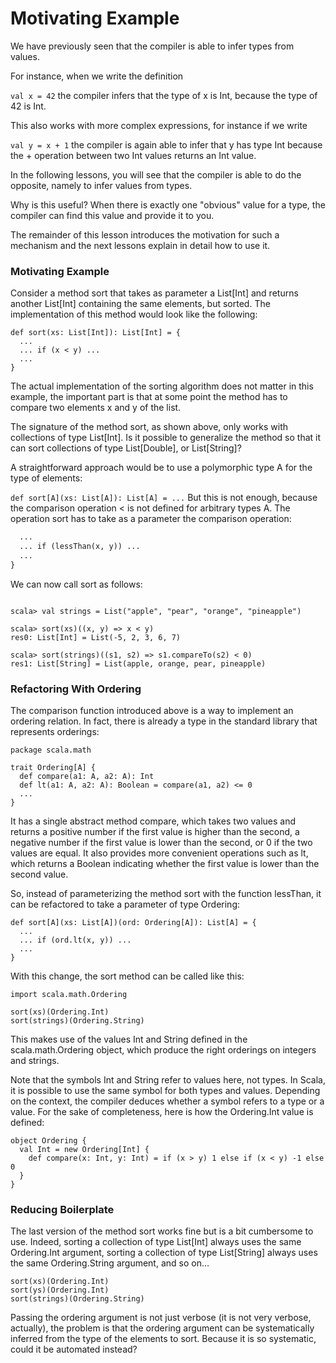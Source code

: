 # Motivating Example
We have previously seen that the compiler is able to infer types from values.

For instance, when we write the definition

`val x = 42`
the compiler infers that the type of x is Int, because the type of 42 is Int.

This also works with more complex expressions, for instance if we write

`val y = x + 1`
the compiler is again able to infer that y has type Int because the + operation between two Int values returns an Int value.

In the following lessons, you will see that the compiler is able to do the opposite, namely to infer values from types.

Why is this useful? When there is exactly one "obvious" value for a type, the compiler can find this value and provide it to you.

The remainder of this lesson introduces the motivation for such a mechanism and the next lessons explain in detail how to use it.

### Motivating Example
Consider a method sort that takes as parameter a List[Int] and returns another List[Int] containing the same elements, but sorted. The implementation of this method would look like the following:

```
def sort(xs: List[Int]): List[Int] = {
  ...
  ... if (x < y) ...
  ...
}
```
The actual implementation of the sorting algorithm does not matter in this example, the important part is that at some point the method has to compare two elements x and y of the list.

The signature of the method sort, as shown above, only works with collections of type List[Int]. Is it possible to generalize the method so that it can sort collections of type List[Double], or List[String]?

A straightforward approach would be to use a polymorphic type A for the type of elements:

`def sort[A](xs: List[A]): List[A] = ...`
But this is not enough, because the comparison operation < is not defined for arbitrary types A. The operation sort has to take as a parameter the comparison operation:

```def sort[A](xs: List[A])(lessThan: (A, A) => Boolean): List[A] = {
  ...
  ... if (lessThan(x, y)) ...
  ...
}
```
We can now call sort as follows:

```scala> val xs = List(-5, 6, 3, 2, 7)

scala> val strings = List("apple", "pear", "orange", "pineapple")

scala> sort(xs)((x, y) => x < y)
res0: List[Int] = List(-5, 2, 3, 6, 7)

scala> sort(strings)((s1, s2) => s1.compareTo(s2) < 0)
res1: List[String] = List(apple, orange, pear, pineapple)
```

### Refactoring With Ordering
The comparison function introduced above is a way to implement an ordering relation. In fact, there is already a type in the standard library that represents orderings:

```
package scala.math

trait Ordering[A] {
  def compare(a1: A, a2: A): Int
  def lt(a1: A, a2: A): Boolean = compare(a1, a2) <= 0
  ...
}
```
It has a single abstract method compare, which takes two values and returns a positive number if the first value is higher than the second, a negative number if the first value is lower than the second, or 0 if the two values are equal. It also provides more convenient operations such as lt, which returns a Boolean indicating whether the first value is lower than the second value.

So, instead of parameterizing the method sort with the function lessThan, it can be refactored to take a parameter of type Ordering:

```
def sort[A](xs: List[A])(ord: Ordering[A]): List[A] = {
  ...
  ... if (ord.lt(x, y)) ...
  ...
}
```
With this change, the sort method can be called like this:

```
import scala.math.Ordering

sort(xs)(Ordering.Int)
sort(strings)(Ordering.String)
```
This makes use of the values Int and String defined in the scala.math.Ordering object, which produce the right orderings on integers and strings.

Note that the symbols Int and String refer to values here, not types. In Scala, it is possible to use the same symbol for both types and values. Depending on the context, the compiler deduces whether a symbol refers to a type or a value. For the sake of completeness, here is how the Ordering.Int value is defined:

```
object Ordering {
  val Int = new Ordering[Int] {
    def compare(x: Int, y: Int) = if (x > y) 1 else if (x < y) -1 else 0
  }
}
```

### Reducing Boilerplate
The last version of the method sort works fine but is a bit cumbersome to use. Indeed, sorting a collection of type List[Int] always uses the same Ordering.Int argument, sorting a collection of type List[String] always uses the same Ordering.String argument, and so on…

```
sort(xs)(Ordering.Int)
sort(ys)(Ordering.Int)
sort(strings)(Ordering.String)
```
Passing the ordering argument is not just verbose (it is not very verbose, actually), the problem is that the ordering argument can be systematically inferred from the type of the elements to sort. Because it is so systematic, could it be automated instead?


